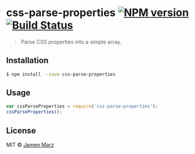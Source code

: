 # css-parse-properties [![NPM version](https://badge.fury.io/js/css-parse-properties.svg)](https://npmjs.org/package/css-parse-properties) [![Build Status](https://travis-ci.org/jamen/css-parse-properties.svg?branch=master)](https://travis-ci.org/jamen/css-parse-properties)

> Parse CSS properties into a simple array.

## Installation

```sh
$ npm install --save css-parse-properties
```

## Usage

```js
var cssParseProperties = require('css-parse-properties');
cssParseProperties();
```

## License

MIT © [Jamen Marz](https://github.com/jamen)
